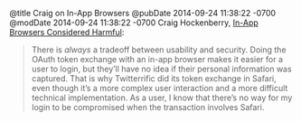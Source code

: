 @title Craig on In-App Browsers
@pubDate 2014-09-24 11:38:22 -0700
@modDate 2014-09-24 11:38:22 -0700
Craig Hockenberry, <a href="http://furbo.org/2014/09/24/in-app-browsers-considered-harmful/">In-App Browsers Considered Harmful</a>:

>There is <em>always</em> a tradeoff between usability and security. Doing the OAuth token exchange with an in-app browser makes it easier for a user to login, but they’ll have no idea if their personal information was captured. That is why Twitterrific did its token exchange in Safari, even though it’s a more complex user interaction and a more difficult technical implementation. As a user, I know that there’s no way for my login to be compromised when the transaction involves Safari.
